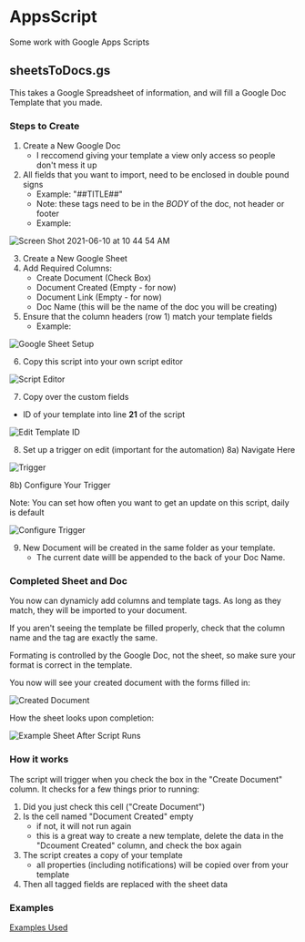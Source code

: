 # AppsScript
Some work with Google Apps Scripts

## sheetsToDocs.gs

This takes a Google Spreadsheet of information, and will fill a Google Doc Template that you made. 

### Steps to Create
1) Create a New Google Doc
    - I reccomend giving your template a view only access so people don't mess it up
3) All fields that you want to import, need to be enclosed in double pound signs
    -  Example: "##TITLE##"
    -  Note: these tags need to be in the _BODY_ of the doc, not header or footer
    -  Example:
  
![Screen Shot 2021-06-10 at 10 44 54 AM](https://user-images.githubusercontent.com/47643209/121547618-4a356980-c9da-11eb-8986-5f700900ba28.png)


3) Create a New Google Sheet
4) Add Required Columns:
    - Create Document (Check Box)
    - Document Created (Empty - for now)
    - Document Link (Empty - for now)
    - Doc Name (this will be the name of the doc you will be creating)
5) Ensure that the column headers (row 1) match your template fields
    - Example:
   
![Google Sheet Setup](https://user-images.githubusercontent.com/47643209/121547438-1fe3ac00-c9da-11eb-8eb0-02467b01e331.png)


6) Copy this script into your own script editor

![Script Editor](https://user-images.githubusercontent.com/47643209/121548834-58d05080-c9db-11eb-8eb6-912c4313e0d9.png)

7) Copy over the custom fields
  - ID of your template into line __21__ of the script 

![Edit Template ID](https://user-images.githubusercontent.com/47643209/121551770-ea40c200-c9dd-11eb-86b5-7ef81a0fb7c3.png)

8) Set up a trigger on edit (important for the automation)
    8a) Navigate Here
    
![Trigger](https://user-images.githubusercontent.com/47643209/121549196-a3ea6380-c9db-11eb-9b28-006ecb27121d.png)

   8b) Configure Your Trigger
   
   Note: You can set how often you want to get an update on this script, daily is default
    
![Configure Trigger](https://user-images.githubusercontent.com/47643209/121549271-b795ca00-c9db-11eb-891e-08024d2030c3.png)

9) New Document will be created in the same folder as your template. 
    - The current date willl be appended to the back of your Doc Name. 


### Completed Sheet and Doc

You now can dynamicly add columns and template tags. As long as they match, they will be imported to your document.

If you aren't seeing the template be filled properly, check that the column name and the tag are exactly the same.

Formating is controlled by the Google Doc, not the sheet, so make sure your format is correct in the template.


You now will see your created document with the forms filled in:

![Created Document](https://user-images.githubusercontent.com/47643209/121547261-f9be0c00-c9d9-11eb-9329-633d99040754.png)

How the sheet looks upon completion:

![Example Sheet After Script Runs](https://user-images.githubusercontent.com/47643209/121547068-d09d7b80-c9d9-11eb-9a29-bb03807aa1ff.png)


### How it works
The script will trigger when you check the box in the "Create Document" column. It checks for a few things prior to running:
1) Did you just check this cell ("Create Document")
2) Is the cell named "Document Created" empty
    - if not, it will not run again
    - this is a great way to create a new template, delete the data in the "Dcoument Created" column, and check the box again
3) The script creates a copy of your template
    - all properties (including notifications) will be copied over from your template
4) Then all tagged fields are replaced with the sheet data


### Examples
<a href=https://drive.google.com/drive/folders/132YAhUMUEk8uN-9LHwGFCta9ngoOSR-A?usp>Examples Used</a>
